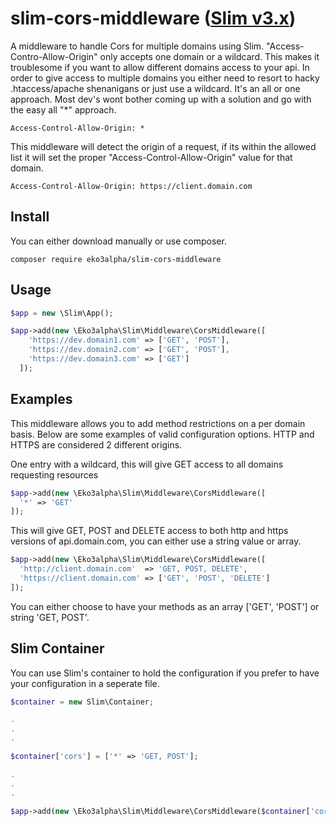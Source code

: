 # slim-cors-middleware ([Slim v3.x](https://github.com/slimphp/Slim/))
A middleware to handle Cors for multiple domains using Slim. "Access-Contro-Allow-Origin" only accepts one domain or a wildcard.  This makes it troublesome if you want to allow different domains access to your api. In order to give access to multiple domains you either need to resort to hacky .htaccess/apache shenanigans or just use a wildcard. It's an all or one approach. Most dev's wont bother coming up with a solution and go with the easy all "*" approach.

```
Access-Control-Allow-Origin: *
```

This middleware will detect the origin of a request, if its within the allowed list it will set the proper "Access-Control-Allow-Origin" value for that domain.

```
Access-Control-Allow-Origin: https://client.domain.com
```

## Install

You can either download manually or use composer.

```
composer require eko3alpha/slim-cors-middleware
```

## Usage

```php
$app = new \Slim\App();

$app->add(new \Eko3alpha\Slim\Middleware\CorsMiddleware([
    'https://dev.domain1.com' => ['GET', 'POST'],
    'https://dev.domain2.com' => ['GET', 'POST'],
    'https://dev.domain3.com' => ['GET']
  ]);
```
## Examples

This middleware allows you to add method restrictions on a per domain basis. Below are some examples of valid configuration options. HTTP and HTTPS are considered 2 different origins.

One entry with a wildcard, this will give GET access to all domains requesting resources
```php
$app->add(new \Eko3alpha\Slim\Middleware\CorsMiddleware([
  '*' => 'GET'
]);
```

This will give GET, POST and DELETE access to both http and https versions of api.domain.com, you can either use a string value or array.
```php
$app->add(new \Eko3alpha\Slim\Middleware\CorsMiddleware([
  'http://client.domain.com'  => 'GET, POST, DELETE',
  'https://client.domain.com' => ['GET', 'POST', 'DELETE']
]);
```

You can either choose to have your methods as an array ['GET', 'POST'] or string 'GET, POST'.


## Slim Container

You can use Slim's container to hold the configuration if you prefer to have your configuration in a seperate file.

```php
$container = new Slim\Container;

.
.
.

$container['cors'] = ['*' => 'GET, POST'];

.
.
.

$app->add(new \Eko3alpha\Slim\Middleware\CorsMiddleware($container['cors']);
```





